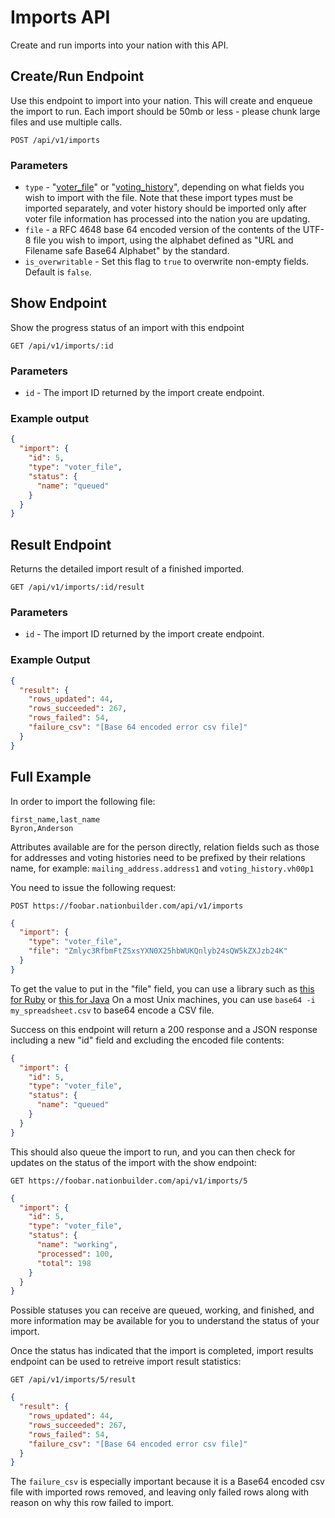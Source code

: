 Imports API
===========
Create and run imports into your nation with this API.

Create/Run Endpoint
-------------------

Use this endpoint to import into your nation. This will
create and enqueue the import to run. Each import should be 50mb or less - please chunk large files and use multiple calls.

```
POST /api/v1/imports
```

### Parameters

* `type` - "[voter_file](https://github.com/3dna/people_view/blob/imports_documentation/doc/voter_file_import_fields.md)" or "[voting_history](https://github.com/3dna/people_view/blob/imports_documentation/doc/voting_history_import_fields.md)", depending on what fields you wish to import with the file. Note that these import types must be imported separately, and voter history should be imported only after voter file information has processed into the nation you are updating.
* `file` - a RFC 4648 base 64 encoded version of the contents of the UTF-8 file you wish to import, using the alphabet defined as "URL and Filename safe Base64 Alphabet" by the standard.
* `is_overwritable` - Set this flag to `true` to overwrite non-empty fields. Default is `false`.

Show Endpoint
-------------

Show the progress status of an import with this endpoint

```
GET /api/v1/imports/:id
```

### Parameters

* `id` - The import ID returned by the import create endpoint.

### Example output

```json
{
  "import": {
    "id": 5,
    "type": "voter_file",
    "status": {
      "name": "queued"
    }
  }
}
```

Result Endpoint
---------------

Returns the detailed import result of a finished imported.

```
GET /api/v1/imports/:id/result
```

### Parameters

* `id` - The import ID returned by the import create endpoint.

### Example Output

```json
{
  "result": {
    "rows_updated": 44,
    "rows_succeeded": 267,
    "rows_failed": 54,
    "failure_csv": "[Base 64 encoded error csv file]"
  }
}
```

Full Example
------------

In order to import the following file:

```
first_name,last_name
Byron,Anderson
```

Attributes available are for the person directly, relation fields such as those for addresses and voting histories need to be prefixed by their relations name, for example: `mailing_address.address1` and `voting_history.vh00p1`

You need to issue the following request:

```
POST https://foobar.nationbuilder.com/api/v1/imports
```

```json
{
  "import": {
    "type": "voter_file",
    "file": "Zmlyc3RfbmFtZSxsYXN0X25hbWUKQnlyb24sQW5kZXJzb24K"
  }
}
```

To get the value to put in the "file" field, you can use a library such as [this for Ruby](http://ruby-doc.org/stdlib-2.0/libdoc/base64/rdoc/Base64.html) or [this for Java](http://download.java.net/jdk8/docs/api/java/util/Base64.html) On a most Unix machines, you can use `base64 -i my_spreadsheet.csv` to base64 encode a CSV file.

Success on this endpoint will return a 200 response and a JSON response including a new "id" field and excluding the encoded file contents:

```json
{
  "import": {
    "id": 5,
    "type": "voter_file",
    "status": {
      "name": "queued"
    }
  }
}
```

This should also queue the import to run, and you can then check for updates on the status of the import with the show endpoint:

```
GET https://foobar.nationbuilder.com/api/v1/imports/5
```

```json
{
  "import": {
    "id": 5,
    "type": "voter_file",
    "status": {
      "name": "working",
      "processed": 100,
      "total": 198
    }
  }
}
```

Possible statuses you can receive are queued, working, and finished, and more information may be available for you to understand the status of your import.

Once the status has indicated that the import is completed, import results endpoint can be used to retreive import result statistics:

```
GET /api/v1/imports/5/result
```

```json
{
  "result": {
    "rows_updated": 44,
    "rows_succeeded": 267,
    "rows_failed": 54,
    "failure_csv": "[Base 64 encoded error csv file]"
  }
}
```
The `failure_csv` is especially important because it is a Base64 encoded csv file with imported rows removed, and leaving only failed rows along with reason on why this row failed to import.
